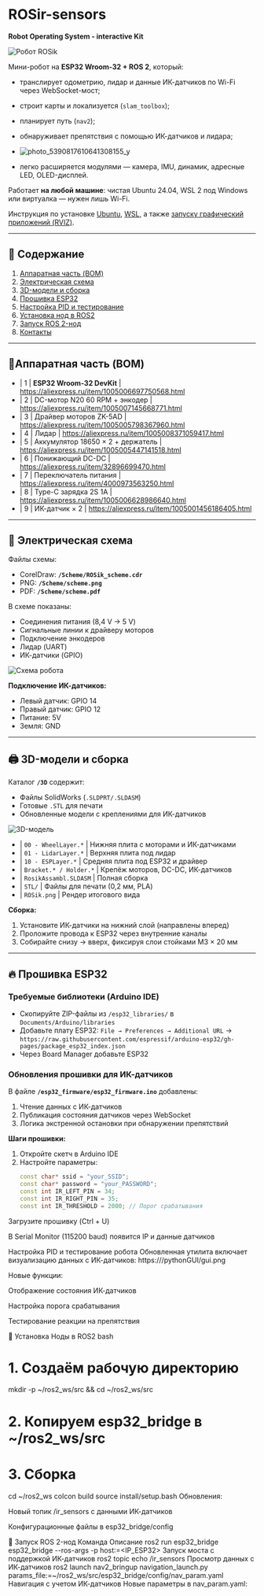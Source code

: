 # ROSir-sensors
**Robot Operating System - interactive Kit**  

![Робот ROSik](/images/ROSik.png)

Мини-робот на **ESP32 Wroom-32 + ROS 2**, который:
* транслирует одометрию, лидар и данные ИК-датчиков по Wi-Fi через WebSocket-мост;
* строит карты и локализуется (`slam_toolbox`);
* планирует путь (`nav2`);
* обнаруживает препятствия с помощью ИК-датчиков и лидара;
* ![photo_5390817610641308155_y](https://github.com/user-attachments/assets/8e1b81e8-71fc-4124-b0c5-d39e05f1367d)

* легко расширяется модулями — камера, IMU, динамик, адресные LED, OLED-дисплей.

Работает **на любой машине**: чистая Ubuntu 24.04, WSL 2 под Windows или виртуалка — нужен лишь Wi-Fi.

Инструкция по установке [Ubuntu](https://stepik.org/lesson/1505338/step/1?unit=1525484), [WSL](https://stepik.org/lesson/1505339/step/4?unit=1525485), а также  [запуску графический приложений (RVIZ)](https://stepik.org/lesson/1505339/step/5?unit=1525485).

---

## 📑 Содержание
1. [Аппаратная часть (BOM)](#аппаратная-часть-bom)  
2. [Электрическая схема](#электрическая-схема)  
3. [3D-модели и сборка](#3d-модели-и-сборка)  
4. [Прошивка ESP32](#прошивка-esp32)
5. [Настройка PID и тестирование](#настройка-pid)
6. [Установка нод в ROS2](#установка-по-на-пк)  
7. [Запуск ROS 2-нод](#запуск-ros-2-нод)  
8. [Контакты](#контакты)

---

## 🛒<a id="аппаратная-часть-bom">Аппаратная часть (BOM)</a>

* | 1 | **ESP32 Wroom-32 DevKit**         | https://aliexpress.ru/item/1005006697750568.html
* | 2 | DC-мотор N20 60 RPM + энкодер     | https://aliexpress.ru/item/1005007145668771.html
* | 3 | Драйвер моторов ZK-5AD            | https://aliexpress.ru/item/1005005798367960.html
* | 4 | Лидар                             | https://aliexpress.ru/item/1005008371059417.html
* | 5 | Аккумулятор 18650 × 2 + держатель | https://aliexpress.ru/item/1005005447141518.html
* | 6 | Понижающий DC-DC                  | https://aliexpress.ru/item/32896699470.html
* | 7 | Переключатель питания             | https://aliexpress.ru/item/4000973563250.html
* | 8 | Type-C зарядка  2S 1A             | https://aliexpress.ru/item/1005006628986640.html
* | 9 | ИК-датчик × 2                     | https://aliexpress.ru/item/1005001456186405.html

---

## 🔌 <a id="электрическая-схема">Электрическая схема</a>

Файлы схемы:
* CorelDraw: **`/Scheme/ROSik_scheme.cdr`**  
* PNG: **`/Scheme/scheme.png`**  
* PDF: **`/Scheme/scheme.pdf`**

В схеме показаны:
* Соединения питания (8,4 V → 5 V)
* Сигнальные линии к драйверу моторов
* Подключение энкодеров
* Лидар (UART)
* ИК-датчики (GPIO)

![Схема робота](/Scheme/scheme.png)

**Подключение ИК-датчиков:**
* Левый датчик: GPIO 14
* Правый датчик: GPIO 12
* Питание: 5V
* Земля: GND

---

## 🖨 <a id="3d-модели-и-сборка">3D-модели и сборка</a>

Каталог **`/3D`** содержит:
* Файлы SolidWorks (`.SLDPRT/.SLDASM`)
* Готовые `.STL` для печати
* Обновленные модели с креплениями для ИК-датчиков

![3D-модель](images/3d.png)
* | `00 - WheelLayer.*`    | Нижняя плита с моторами и ИК-датчиками
* | `01 - LidarLayer.*`    | Верхняя плита под лидар 
* | `10 - ESPLayer.*`      | Средняя плита под ESP32 и драйвер 
* | `Bracket.* / Holder.*` | Крепёж моторов, DC-DC, ИК-датчиков
* | `RosikAssambl.SLDASM`  | Полная сборка 
* | `STL/`                 | Файлы для печати (0,2 мм, PLA) 
* | `ROSik.png`            | Рендер итогового вида 

**Сборка:**
1. Установите ИК-датчики на нижний слой (направлены вперед)
2. Проложите провода к ESP32 через внутренние каналы
3. Собирайте снизу → вверх, фиксируя слои стойками M3 × 20 мм

---

## 🔥<a id="прошивка-esp32"> Прошивка ESP32 </a>

### Требуемые библиотеки (Arduino IDE)

* Скопируйте ZIP-файлы из `/esp32_libraries/` в `Documents/Arduino/libraries`  
* Добавьте плату ESP32: `File → Preferences → Additional URL` → `https://raw.githubusercontent.com/espressif/arduino-esp32/gh-pages/package_esp32_index.json`
* Через Board Manager добавьте ESP32

### Обновления прошивки для ИК-датчиков

В файле **`/esp32_firmware/esp32_firmware.ino`** добавлены:
1. Чтение данных с ИК-датчиков
2. Публикация состояния датчиков через WebSocket
3. Логика экстренной остановки при обнаружении препятствий

**Шаги прошивки:**
1. Откройте скетч в Arduino IDE
2. Настройте параметры:
   ```cpp
   const char* ssid = "your_SSID";
   const char* password = "your_PASSWORD";
   const int IR_LEFT_PIN = 34;
   const int IR_RIGHT_PIN = 35;
   const int IR_THRESHOLD = 2000; // Порог срабатывания
Загрузите прошивку (Ctrl + U)

В Serial Monitor (115200 baud) появится IP и данные датчиков

<a id="настройка-pid">Настройка PID и тестирование робота</a>
Обновленная утилита включает визуализацию данных с ИК-датчиков:
https:///pythonGUI/gui.png

Новые функции:

Отображение состояния ИК-датчиков

Настройка порога срабатывания

Тестирование реакции на препятствия

🐧 Установка Ноды в ROS2
bash
# 1. Создаём рабочую директорию
mkdir -p ~/ros2_ws/src && cd ~/ros2_ws/src

# 2. Копируем esp32_bridge в ~/ros2_ws/src

# 3. Сборка
cd ~/ros2_ws
colcon build
source install/setup.bash
Обновления:

Новый топик /ir_sensors с данными ИК-датчиков

Конфигурационные файлы в esp32_bridge/config

🚀<a id="запуск-ros-2-нод"> Запуск ROS 2-нод </a>
Команда	Описание
ros2 run esp32_bridge esp32_bridge --ros-args -p host:=<IP_ESP32>	Запуск моста с поддержкой ИК-датчиков
ros2 topic echo /ir_sensors	Просмотр данных с ИК-датчиков
ros2 launch nav2_bringup navigation_launch.py params_file:=~/ros2_ws/src/esp32_bridge/config/nav_param.yaml	Навигация с учетом ИК-датчиков
Новые параметры в nav_param.yaml:


